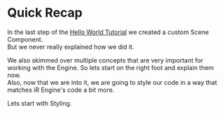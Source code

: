 <!-- import DocCardList from '@theme/DocCardList'; -->

# Quick Recap
In the last step of the [Hello World Tutorial](/developer/typescript/gettingStarted/hello/component#create) we created a custom Scene Component.  
But we never really explained how we did it.

We also skimmed over multiple concepts that are very important for working with the Engine. So lets start on the right foot and explain them now.  
Also, now that we are into it, we are going to style our code in a way that matches iR Engine's code a bit more.  

Lets start with Styling.  
<!-- <DocCardList /> -->

